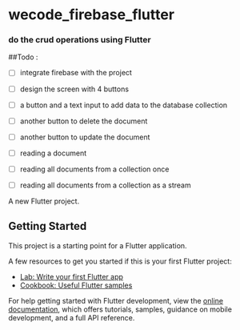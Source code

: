 # wecode_firebase_flutter
### do the crud operations using Flutter


##Todo : 

- [ ] integrate firebase with the project
- [ ] design the screen with 4 buttons 
- [ ] a button and a text input to add data to the database collection
- [ ] another button to delete the document 
- [ ] another button to update the document
- [ ] reading a document
- [ ] reading all documents from a collection once
- [ ] reading all documents from a collection as a stream


A new Flutter project.

## Getting Started

This project is a starting point for a Flutter application.

A few resources to get you started if this is your first Flutter project:

- [Lab: Write your first Flutter app](https://docs.flutter.dev/get-started/codelab)
- [Cookbook: Useful Flutter samples](https://docs.flutter.dev/cookbook)

For help getting started with Flutter development, view the
[online documentation](https://docs.flutter.dev/), which offers tutorials,
samples, guidance on mobile development, and a full API reference.
